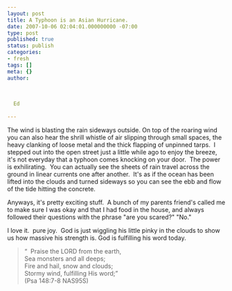 ```yaml
---
layout: post
title: A Typhoon is an Asian Hurricane.
date: 2007-10-06 02:04:01.000000000 -07:00
type: post
published: true
status: publish
categories:
- fresh
tags: []
meta: {}
author:
  
  
  
  Ed
  
---
```

<p>The wind is blasting the rain sideways outside. On top of the roaring wind you can also hear the shrill whistle of air slipping through small spaces, the heavy clanking of loose metal and the thick flapping of unpinned tarps.  I stepped out into the open street just a little while ago to enjoy the breeze, it's not everyday that a typhoon comes knocking on your door.  The power is exhilirating.  You can actually see the sheets of rain travel across the ground in linear currents one after another.  It's as if the ocean has been lifted into the clouds and turned sideways so you can see the ebb and flow of the tide hitting the concrete.</p>
<p>Anyways, it's pretty exciting stuff.  A bunch of my parents friend's called me to make sure I was okay and that I had food in the house, and always followed their questions with the phrase "are you scared?" "No."</p>
<p>I love it.  pure joy.  God is just wiggling his little pinky in the clouds to show us how massive his strength is. God is fulfilling his word today.</p>
<blockquote><p>“  Praise the LORD from the earth,<br />
Sea monsters and all deeps;<br />
Fire and hail, snow and clouds;<br />
Stormy wind, fulfilling His word;”<br />
(Psa 148:7-8 NAS95S)</p></blockquote>
